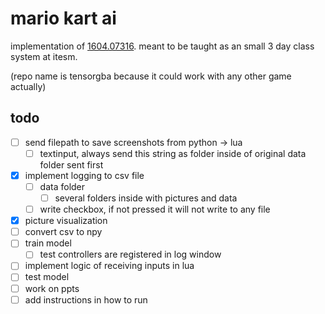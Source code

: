 # mario kart ai
implementation of [1604.07316](https://arxiv.org/abs/1604.07317). meant to be taught as an small 3 day class system at itesm.

(repo name is tensorgba because it could work with any other game actually)

## todo
- [ ] send filepath to save screenshots from python -> lua
    - [ ] textinput, always send this string as folder inside of original data folder sent first
- [X] implement logging to csv file
    - [ ] data folder
        - [ ] several folders inside with pictures and data
    - [ ] write checkbox, if not pressed it will not write to any file
- [X] picture visualization
- [ ] convert csv to npy
- [ ] train model
    - [ ] test controllers are registered in log window
- [ ] implement logic of receiving inputs in lua
- [ ] test model
- [ ] work on ppts
- [ ] add instructions in how to run
